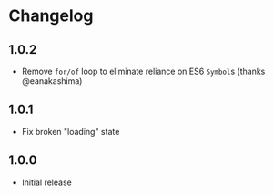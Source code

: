 Changelog
=========

1.0.2
-----
- Remove `for/of` loop to eliminate reliance on ES6 `Symbol`s (thanks @eanakashima)

1.0.1
-----
- Fix broken "loading" state

1.0.0
-----
- Initial release
